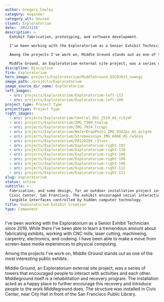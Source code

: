 ```yaml
---
author: Gregory Cowley
category: engineer
category_alt: Unused
client: Exploratorium
date: '20221116'
description: >
  Exhibit fabrication, prototyping, and software development.

  I've been working with the Exploratorium as a Senior Exhibit Technician since 2019. While there I've been able to learn a tremendous amount about fabricating exhibits, working with CNC mills, laser cutting, machineing, carpentry, electronics, and codeing. I have been able to make a move from screen-base media experiences to physical computing.

  Among the projects I've work on, Middle Ground stands out as one of the most interesting public exhibts.

  Middle Ground, an Exploratorium external site project, was a series of towers that encouraged people to interact with activities and each other. Middleground itself is a rehabilitation and recovery program. The installation acted as a happy place to further encourage this recovery and introduce people to the work Middleground does. The structure was installed in Civic Center, near City Hall in front of the San Francisco Public Library.
discipline: Discipline
firm: Exploratorium
hero_image: projects/Exploratorium/MiddleGround_DSC03033_nawvgv
image_path: /projects/Exploratorium
image_source_dir_name: Exploratorium
left_images:
  - src: projects/Exploratorium/Exploratorium-left-113
  - src: projects/Exploratorium/Exploratorium-left-100
project_type: Project Type
projecttype: Project Type
right_images:
  - src: projects/Exploratorium/Central_DSC_2519_AS_rc5jmf
  - src: projects/Exploratorium/IMG_7309_tnalup
  - src: projects/Exploratorium/IMG_7014_lccqpi
  - src: projects/Exploratorium/WaterDropPhoto_IMG_0342ps_AS_qslgtm
  - src: projects/Exploratorium/Strobeoscope_IMG_6008_AS_rw1esq
  - src: projects/Exploratorium/P8120299_r3lvsx
  - src: projects/Exploratorium/Exploratorium-right-107
  - src: projects/Exploratorium/Exploratorium-right-110
  - src: projects/Exploratorium/Exploratorium-right-108
  - src: projects/Exploratorium/Exploratorium-right-109
  - src: projects/Exploratorium/Exploratorium-right-106
  - src: projects/Exploratorium/Exploratorium-right-112
  - src: projects/Exploratorium/Exploratorium-right-111
slug: exploratorium
status: active
subtitle: >-
  Fabrication, and some design, for an outdoor installation project installed in
  Civic Center, San Francisco. The exhibit encouraged social interaction using
  tangible interfaces controlled by hidden computer technology. 
title: Exploratorium Exhibit Creation
type: Component
---
```

I've been working with the Exploratorium as a Senior Exhibit Technician since 2019. While there I've been able to learn a tremendous amount about fabricating exhibits, working with CNC mills, laser cutting, machineing, carpentry, electronics, and codeing. I have been able to make a move from screen-base media experiences to physical computing.

Among the projects I've work on, Middle Ground stands out as one of the most interesting public exhibts.

Middle Ground, an Exploratorium external site project, was a series of towers that encouraged people to interact with activities and each other. Middleground itself is a rehabilitation and recovery program. The installation acted as a happy place to further encourage this recovery and introduce people to the work Middleground does. The structure was installed in Civic Center, near City Hall in front of the San Francisco Public Library.

